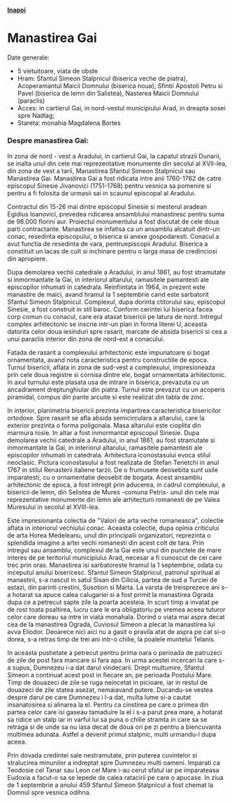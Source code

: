 <h4 class="right"><a href="/crisana">Inapoi</a></h4>

# Manastirea Gai

Date generale:

* 5 vietuitoare, viata de obste
* Hram: Sfantul Simeon Stalpnicul (biserica veche de piatra), Acoperamantul Maicii Domnului (biserica noua), Sfintii Apostoli Petru si Pavel (biserica de lemn din Salistea), Nasterea Maicii Domnului (paraclis)
* Acces: in cartierul Gai, in nord-vestul municipiului Arad, in dreapta sosei spre Nadlag;
* Stareta: monahia Magdalena Bortes

### Despre manastirea Gai:

In zona de nord - vest a Aradului, in cartierul Gai, la capatul strazii Dunarii, se inalta unul din cele mai reprezentative monumente din secolul al XVII-lea, din zona de vest a tarii, Manastirea Sfantul Simeon Stalpnicul sau Manastirea Gai. Manastirea Gai a fost ridicata intre anii 1760-1762 de catre episcopul Sinesie Jivanovici (1751-1768) pentru vesnica sa pomenire si pentru a fi folosita de urmasii sai in scaunul episcopal al Aradului.
  
Contractul din 15-26 mai dintre episcopul Sinesie si mesterul aradean Egidius Ioanovici, prevedea ridicarea ansamblului manastiresc pentru suma de 98.000 florini aur. Proiectul monumentului a fost discutat de cele doua parti contractante. Manastirea se infatisa ca un ansamblu alcatuit dintr-un conac, resedinta episcopului, o biserica si anexe gospodaresti. Conacul a avut functia de resedinta de vara, pentruepiscopii Aradului. Biserica a constituit un lacas de cult si inchinare pentru o larga masa de credinciosi din apropiere.
  
Dupa demolarea vechii catedrale a Aradului, in anul 1861, au fost stramutate si inmormantate la Gai, in interiorul altarului, ramasitele pamantesti ale episcopilor inhumati in catedrala. Reinfiintata in 1964, in prezent este manastire de maici, avand hramul la 1 septembrie cand este sarbatorit Sfantul Simeon Stalpnicul. Complexul, dupa dorinta ctitorului sau, episcopul Sinesie, a fost construit in stil baroc. Conform cerintei lui biserica facea corp comun cu conacul, care era atasat bisericii pe latura de nord. Intregul complex arhitectonic se inscrie intr-un plan in forma literei U, aceasta datorita celor doua iesinduri spre rasarit, marcate de absida bisericii si cea a unui paraclis interior din zona de nord-est a conacului.
  
Fatada de rasarit a complexului arhitectonic este impunatoare si bogat ornamentata, avand nota caracteristica pentru constructiile de epoca. Turnul bisericii, aflata in zona de sud-vest a complexului, impresioneaza prin cele doua registre si cornisa dintre ele, bogat ornamentata arhitectonic. In axul turnului este plasata usa de intrare in biserica, prevazuta cu un ancadrament dreptunghiular din piatra. Turnul este prevazut cu un acoperis piramidal, compus din pante arcuite si este realizat din tabla de zinc. 
  
In interior, planimetria bisericii prezinta impartirea caracteristica bisericilor ortodoxe. Spre rasarit se afla absida semicirculara a altarului, care la exterior prezinta o forma poligonala. Masa altarului este cioplita din marmura rosie. In altar a fost inmormantat episcopul Sinesie. Dupa demolarea vechii catedrale a Aradului, in anul 1861, au fost stramutate si inmormantate la Gai, in interiorul altarului, ramasitele pamantesti ale episcopilor inhumati in catedrala. Arhitectura iconostasului evoca stilul neoclasic. Pictura iconostasului a fost realizata de Stefan Tenetchi in anul 1767 in stilul Renasterii italiene tarzii. De o frumusete deosebita sunt usile imparatesti, cu o ornamentatie deosebit de bogata. Acest ansamblu arhitectonic de epoca, a fost intregit prin aducerea, in cadrul complexului, a bisericii de lemn, din Selistea de Mures -comuna Petris- unul din cele mai reprezentative monumente din lemn ale arhitecturii romanesti de pe Valea Muresului in secolul al XVIII-lea.
  
Este impresionanta colectia de "Valori de arta veche romaneasca", colectie aflata in interiorul vechiului conac. Aceasta colectie, dupa opinia criticului de arta Horea Medeleanu, unul din principalii organizatori, reprezinta o splendida imagine a artei vechi romanesti din acest colt de tara. Prin intregul sau ansamblu, complexul de la Gai este unul din punctele de mare interes de pe teritoriul municipiului Arad, necesar a fi cunoscut de cei care trec prin oras. Manastirea isi sarbatoreste hramul la 1 septembrie, odata cu inceputul anului bisericesc. Sfantul Simeon Stalpnicul, patronul spiritual al manastirii, s-a nascut in satul Sisan din Cilicia, partea de sud a Turciei de astazi, din parinti crestini, Susotion si Marta. La varsta de treisprezece ani s-a hotarat sa apuce calea calugariei si a fost primit la manastirea Ograda dupa ce a petrecut sapte zile la poarta acesteia. In scurt timp a invatat pe de rost toata psaltirea, lucru care le era obligatoriu pe vremea aceea tuturor celor care doreau sa intre in viata monahala. Dorind o viata mai aspra decat cea de la manastirea Ograda, Cuviosul Simeon a plecat la manastirea lui avva Eliodor. Deoarece nici aici nu a gasit o pravila atat de aspra pe cat si-o dorea, s-a retras timp de trei ani intr-o chilie, la poalele muntelui Telanis.
                       
In aceasta pustietate a petrecut pentru prima oara o perioada de patruzeci de zile de post fara mancare si fara apa. In urma acestei incercari la care s-a supus, Dumnezeu i-a dat darul vindecarii. Drept multumire, Sfantul Simeon a continuat acest post in fiecare an, pe perioada Postului Mare. Timp de douazeci de zile se ruga neincetat in picioare, iar in restul de douazeci de zile statea asezat, nemaiavand putere. Ducandu-se vestea despre darul pe care Dumnezeu i l-a dat, multa lume si-a cautat insanatosirea si alinarea la el. Pentru ca cinstirea pe care o primea din partea celor care isi gaseau tamaduire la el i s-a parut prea mare, a hotarat sa ridice un stalp iar in varful lui sa puna o chilie stramta in care sa se retraga si de unde sa nu iasa decat de doua ori pe zi pentru a biencuvanta multimea adunata. Astfel a devenit primul stalpnic, multi urmandu-l dupa aceea.
 
Prin dovada credintei sale nestramutate, prin puterea cuvintelor si stralucirea minunilor a indreptat spre Dumnezeu multi oameni. Imparati ca Teodosie cel Tanar sau Leon cel Mare i-au cerut sfatul iar pe imparateasa Eudoxia a facut-o sa se lepede de calea ratacirii pe care o apucase. In ziua de 1 septembrie a anului 459 Sfantul Simeon Stalpnicul a fost chemat la Domnul spre vesnica odihna.

